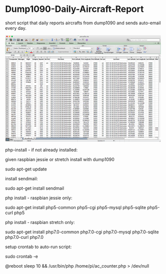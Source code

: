 # Dump1090-Daily-Aircraft-Report

short script that daily reports aircrafts from dump1090 and sends auto-email every day.

![Alt text](screen.png?raw=true "Sample Report")

php-install - if not already installed:    

given raspbian jessie or stretch install with dump1090

sudo apt-get update

install sendmail:

sudo apt-get install sendmail

php install - raspbian jessie only:

sudo apt-get install php5-common php5-cgi php5-mysql php5-sqlite php5-curl php5

php install - raspbian stretch only:

sudo apt-get install php7.0-common php7.0-cgi php7.0-mysql php7.0-sqlite php7.0-curl php7.0

setup crontab to auto-run script:

sudo crontab -e

@reboot sleep 10 && /usr/bin/php /home/pi/ac_counter.php > /dev/null
